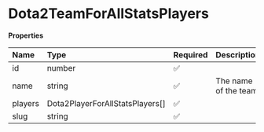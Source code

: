 # Dota2TeamForAllStatsPlayers

**Properties**

| Name    | Type                            | Required | Description           |
| :------ | :------------------------------ | :------- | :-------------------- |
| id      | number                          | ✅       |                       |
| name    | string                          | ✅       | The name of the team. |
| players | Dota2PlayerForAllStatsPlayers[] | ✅       |                       |
| slug    | string                          | ✅       |                       |
